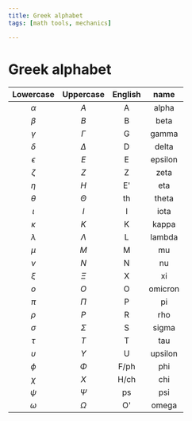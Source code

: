```yaml
---
title: Greek alphabet
tags: [math tools, mechanics]

---
```


# Greek alphabet

| Lowercase  | Uppercase  | English |  name   |
|:----------:|:----------:|:-------:|:-------:|
|  $\alpha$  |    $A$     |    A    |  alpha  |
|  $\beta$   |    $B$     |    B    |  beta   |
|  $\gamma$  |  $\Gamma$  |    G    |  gamma  |
|  $\delta$  |  $\Delta$  |    D    |  delta  |
| $\epsilon$ |    $E$     |    E    | epsilon |
|  $\zeta$   |    $Z$     |    Z    |  zeta   |
|   $\eta$   |    $H$     |   E'    |   eta   |
|  $\theta$  |  $\Theta$  |   th    |  theta  |
|  $\iota$   |    $I$     |    I    |  iota   |
|  $\kappa$  |    $K$     |    K    |  kappa  |
| $\lambda$  | $\Lambda$  |    L    | lambda  |
|   $\mu$    |    $M$     |    M    |   mu    |
|   $\nu$    |    $N$     |    N    |   nu    |
|   $\xi$    |   $\Xi$    |    X    |   xi    |
|    $o$     |    $O$     |    O    | omicron |
|   $\pi$    |   $\Pi$    |    P    |   pi    |
|   $\rho$   |    $P$     |    R    |   rho   |
|  $\sigma$  |  $\Sigma$  |    S    |  sigma  |
|   $\tau$   |    $T$     |    T    |   tau   |
| $\upsilon$ | $\Upsilon$ |    U    | upsilon |
|   $\phi$   |   $\Phi$   |  F/ph   |   phi   |
|   $\chi$   |    $X$     |  H/ch   |   chi   |
|   $\psi$   |   $\Psi$   |   ps    |   psi   |
|  $\omega$  |  $\Omega$  |   O'    |  omega  |


